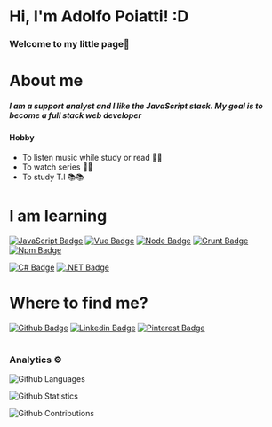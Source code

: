 # Hi, I'm Adolfo Poiatti! :D

### Welcome to my little page🧐
# About me

##### I am a support analyst and I like the JavaScript stack. My goal is to become a full stack web developer

#### Hobby
- To listen music while study or read 🎵🎵
- To watch series 🎥🎥
- To study T.I 📚📚

# I am learning

 [![JavaScript Badge](https://aleen42.github.io/badges/src/javascript.svg)]()
 [![Vue Badge](https://aleen42.github.io/badges/src/vue.svg)]()
 [![Node Badge](https://aleen42.github.io/badges/src/node.svg)]()
 [![Grunt Badge](https://aleen42.github.io/badges/src/grunt.svg)]()
 [![Npm Badge](https://aleen42.github.io/badges/src/npm.svg)]()
 
 [![C# Badge](https://img.shields.io/badge/C%23-239120?style=for-the-badge&logo=c-sharp&logoColor=white)]()
 [![.NET Badge](https://img.shields.io/badge/.NET-5C2D91?style=for-the-badge&logo=.net&logoColor=white)]()
# Where to find me?
[![Github Badge](https://img.shields.io/badge/-Github-000?style=flat-square&logo=Github&logoColor=white&link=https://github.com/fagnerpsantos)](https://github.com/adolfosp)
[![Linkedin Badge](https://img.shields.io/badge/-LinkedIn-blue?style=flat-square&logo=Linkedin&logoColor=white)](https://www.linkedin.com/in/adolfo-poiatti-591b79150/)
[![Pinterest Badge](https://aleen42.github.io/badges/src/pinterest.svg?&link=https://www.linkedin.com/in/adolfo-poiatti-591b79150/)](https://br.pinterest.com/Fortaleza_da_Solidao/_saved/)


#
### Analytics ⚙️

![Github Languages](https://github-readme-stats.vercel.app/api/top-langs/?username=adolfosp&layout=compact&count_private=true)

![Github Statistics](https://github-readme-stats.vercel.app/api/?username=adolfosp&count_private=true&show_icons=true)

![Github Contributions](https://github-readme-streak-stats.herokuapp.com/?user=adolfosp&hide_border=true)

